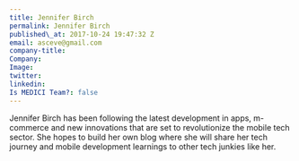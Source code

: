 ```yaml
---
title: Jennifer Birch
permalink: Jennifer Birch
published\_at: 2017-10-24 19:47:32 Z
email: asceve@gmail.com
company-title: 
Company: 
Image: 
twitter: 
linkedin: 
Is MEDICI Team?: false
---
```


Jennifer Birch has been following the latest development in apps, m-commerce and new innovations that are set to revolutionize the mobile tech sector. She hopes to build her own blog where she will share her tech journey and mobile development learnings to other tech junkies like her.